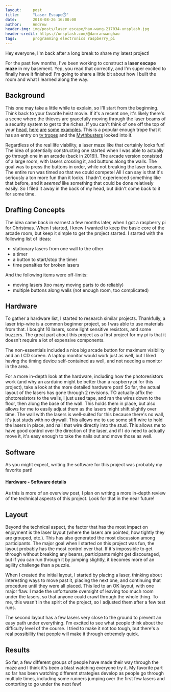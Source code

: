 ```yaml
---
layout:     post
title:      "Laser Escape⏱️"
date:       2018-08-26 16:00:00
author:     Andrew
header-img: img/posts/laser_escape/hao-wang-217034-unsplash.jpg
header-credit: https://unsplash.com/@danranwanghao
tags:       programming electronics raspberry_pi
---
```


Hey everyone, I'm back after a long break to share my latest project!

For the past few months, I've been working to construct a **laser escape maze** in my basement.  Yep, you read that correctly, and I'm super excited to finally have it finished!  I'm going to share a little bit about how I built the room and what I learned along the way.

## Background
This one may take a little while to explain, so I'll start from the beginning.  Think back to your favorite heist movie.  If it's a recent one, it's likely there's a scene where the thieves are gracefully moving through the laser beams of a security system to get to the riches.  <!--break--> If you can't think of one off the top of your [head](https://www.youtube.com/watch?v=aEawL9PYh-k), [here](https://www.youtube.com/watch?v=w0Wwrb4c4uE) [are](https://www.youtube.com/watch?v=1g9QEQrHOMw) [some](https://www.youtube.com/watch?v=mr834Cs9ncs) [examples](https://www.youtube.com/watch?v=KX2_LCUkhDs).  This is a popular enough trope that  it has an entry on [tv tropes](https://tvtropes.org/pmwiki/pmwiki.php/Main/LaserHallway) and the [Mythbusters](https://www.youtube.com/watch?v=ZAv7z4Rg0W8) looked into it.

Regardless of the real life viability, a laser maze like that certainly looks fun!  The idea of potentially constructing one started when I was able to actually go through one in an arcade (back in 2016!).  The arcade version consisted of a large room, with lasers crossing it, and buttons along the walls.  The goal was to press the buttons in order, while not breaking the laser beams.  The entire run was timed so that we could compete!  All I can say is that it's seriously a ton more fun than it looks.  I hadn't experienced something like that before, and it *seemed* like something that could be done relatively easily.  So I filed it away in the back of my head, but didn't come back to it for some time.

## Drafting Concepts
The idea came back in earnest a few months later, when I got a raspberry pi for Christmas.  When I started, I knew I wanted to keep the basic core of the arcade room, but keep it simple to get the project started.  I started with the following list of ideas:
* stationary lasers from one wall to the other
* a timer
* a button to start/stop the timer
* time penalties for broken lasers

And the following items were off-limits:
* moving lasers (too many moving parts to do reliably)
* multiple buttons along walls (not enough room, too complicated)

## Hardware
To gather a hardware list, I started to research similar projects.  Thankfully, a laser trip-wire is a common beginner project, so I was able to use materials from that.  I bought 10 lasers, some light sensitive resistors, and some buzzers.  The great part about this project as a first project for my pi is that it doesn't require a lot of expensive components.

The non-essentials included a nice big arcade button for maximum visibility and an LCD screen.  A laptop monitor would work just as well, but I liked having the timing device self-contained as well, and not needing a monitor in the area.

<!-->
For a more in-depth look at the hardware, including how the photoresistors work (and why an asrduino might be better than a raspberry pi for this project), take a look at the more detailed hardware post!

So far, the actual layout of the lasers has gone through 2 revisions.  TO actually affix the photoresistors to the walls, I just used tape, and ran the wires down to the floor, then along the base of the wall.  This holds them in place, but also allows for me to easily adjust them as the lasers might shift slightly over time.

The wall with the lasers is well-suited for this because there's no wall, it's just studs with no drywall.  This allows me to use some stiff wire to hold the lasers in place, and nail that wire directly into the stud.  This allows me to have good control over the direction of the laser, and if I do need to actually move it, it's easy enough to take the nails out and move those as well.
<!-->

## Software
As you might expect, writing the software for this project was probably my favorite part!

#### Hardware - Software details
As this is more of an overview post, I plan on writing a more in-depth review of the technical aspects of this project.  Look for that in the near future!

## Layout
Beyond the technical aspect, the factor that has the most impact on enjoyment is the laser layout (where the lasers are pointed, how tightly they are grouped, etc.).  This has also generated the most discussion among participants.  The major goal when I started on this project was fun, the layout probably has the most control over that.  If it's impossible to get through without breaking any beams, participants might get discouraged, but if you can run through it by jumping slightly, it becomes more of an agility challenge than a puzzle.

When I created the initial layout, I started by placing a laser, thinking about interesting ways to move past it, placing the next one, and continuing that procedure until they were all placed.  This led to an OK layout, with one major flaw.  I made the unfortunate oversight of leaving too much room under the lasers, so that anyone could crawl through the whole thing.  To me, this wasn't in the spirit of the project, so I adjusted them after a few test runs.

The second layout has a few lasers very close to the ground to prevent an easy path under everything. I'm excited to see what people think about the difficulty level of the course.  I tried to make it not too tough, but there's a real possibility that people will make it through extremely quick.

## Results
So far, a few different groups of people have made their way through the maze and I think it's been a blast watching everyone try it.  My favorite part so far has been watching different strategies develop as people go through multiple times, including some runners jumping over the first few lasers and contorting to go under the next few!
